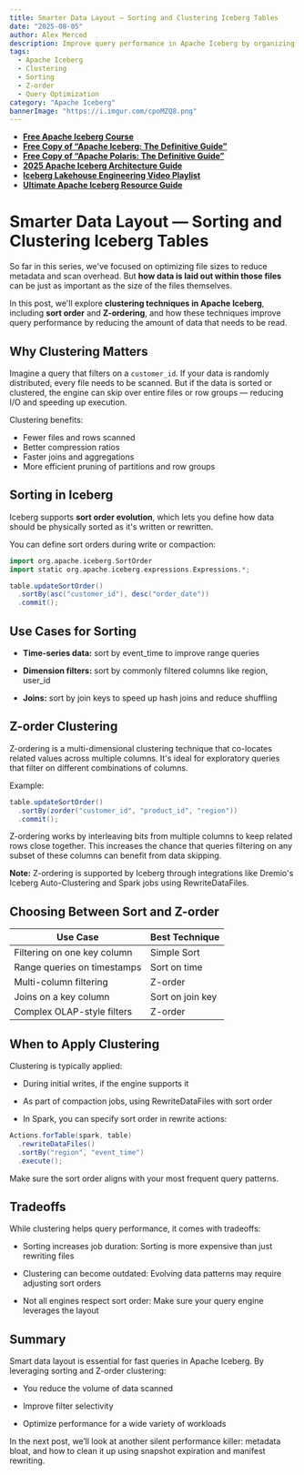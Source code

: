 ```yaml
---
title: Smarter Data Layout — Sorting and Clustering Iceberg Tables
date: "2025-08-05"
author: Alex Merced
description: Improve query performance in Apache Iceberg by organizing your data layout with sorting and Z-order clustering. Learn how to reduce scan cost and improve filter effectiveness.
tags:
  - Apache Iceberg
  - Clustering
  - Sorting
  - Z-order
  - Query Optimization
category: "Apache Iceberg"
bannerImage: "https://i.imgur.com/cpoMZQ8.png"
---
```


- **[Free Apache Iceberg Course](https://hello.dremio.com/webcast-an-apache-iceberg-lakehouse-crash-course-reg.html?utm_source=ev_external_blog&utm_medium=influencer&utm_campaign=optimization_blogs&utm_content=alexmerced&utm_term=external_blog)**  
- **[Free Copy of “Apache Iceberg: The Definitive Guide”](https://hello.dremio.com/wp-apache-iceberg-the-definitive-guide-reg.html?utm_source=ev_external_blog&utm_medium=influencer&utm_campaign=optimization_blogs&utm_content=alexmerced&utm_term=external_blog)**  
- **[Free Copy of “Apache Polaris: The Definitive Guide”](https://hello.dremio.com/wp-apache-polaris-guide-reg.html?utm_source=ev_external_blog&utm_medium=influencer&utm_campaign=optimization_blogs&utm_content=alexmerced&utm_term=external_blog)**  
- **[2025 Apache Iceberg Architecture Guide](https://medium.com/data-engineering-with-dremio/2025-guide-to-architecting-an-iceberg-lakehouse-9b19ed42c9de)**  
- **[Iceberg Lakehouse Engineering Video Playlist](https://youtube.com/playlist?list=PLsLAVBjQJO0p0Yq1fLkoHvt2lEJj5pcYe&si=WTSnqjXZv6Glkc3y)**  
- **[Ultimate Apache Iceberg Resource Guide](https://medium.com/data-engineering-with-dremio/ultimate-directory-of-apache-iceberg-resources-e3e02efac62e)** 

# Smarter Data Layout — Sorting and Clustering Iceberg Tables

So far in this series, we've focused on optimizing file sizes to reduce metadata and scan overhead. But **how data is laid out within those files** can be just as important as the size of the files themselves.

In this post, we'll explore **clustering techniques in Apache Iceberg**, including **sort order** and **Z-ordering**, and how these techniques improve query performance by reducing the amount of data that needs to be read.

## Why Clustering Matters

Imagine a query that filters on a `customer_id`. If your data is randomly distributed, every file needs to be scanned. But if the data is sorted or clustered, the engine can skip over entire files or row groups — reducing I/O and speeding up execution.

Clustering benefits:
- Fewer files and rows scanned
- Better compression ratios
- Faster joins and aggregations
- More efficient pruning of partitions and row groups

## Sorting in Iceberg

Iceberg supports **sort order evolution**, which lets you define how data should be physically sorted as it's written or rewritten.

You can define sort orders during write or compaction:

```scala
import org.apache.iceberg.SortOrder
import static org.apache.iceberg.expressions.Expressions.*;

table.updateSortOrder()
  .sortBy(asc("customer_id"), desc("order_date"))
  .commit();
```

## Use Cases for Sorting
- **Time-series data:** sort by event_time to improve range queries

- **Dimension filters:** sort by commonly filtered columns like region, user_id

- **Joins:** sort by join keys to speed up hash joins and reduce shuffling

## Z-order Clustering
Z-ordering is a multi-dimensional clustering technique that co-locates related values across multiple columns. It's ideal for exploratory queries that filter on different combinations of columns.

Example:
```scala
table.updateSortOrder()
  .sortBy(zorder("customer_id", "product_id", "region"))
  .commit();
```
Z-ordering works by interleaving bits from multiple columns to keep related rows close together. This increases the chance that queries filtering on any subset of these columns can benefit from data skipping.

**Note:** Z-ordering is supported by Iceberg through integrations like Dremio's Iceberg Auto-Clustering and Spark jobs using RewriteDataFiles.

## Choosing Between Sort and Z-order
| Use Case                     | Best Technique     |
|-----------------------------|--------------------|
| Filtering on one key column | Simple Sort        |
| Range queries on timestamps | Sort on time       |
| Multi-column filtering      | Z-order            |
| Joins on a key column       | Sort on join key   |
| Complex OLAP-style filters  | Z-order            |


## When to Apply Clustering
Clustering is typically applied:

- During initial writes, if the engine supports it

- As part of compaction jobs, using RewriteDataFiles with sort order

- In Spark, you can specify sort order in rewrite actions:

```scala
Actions.forTable(spark, table)
  .rewriteDataFiles()
  .sortBy("region", "event_time")
  .execute();
```
Make sure the sort order aligns with your most frequent query patterns.

## Tradeoffs
While clustering helps query performance, it comes with tradeoffs:

- Sorting increases job duration: Sorting is more expensive than just rewriting files

- Clustering can become outdated: Evolving data patterns may require adjusting sort orders

- Not all engines respect sort order: Make sure your query engine leverages the layout

## Summary
Smart data layout is essential for fast queries in Apache Iceberg. By leveraging sorting and Z-order clustering:

- You reduce the volume of data scanned

- Improve filter selectivity

- Optimize performance for a wide variety of workloads

In the next post, we’ll look at another silent performance killer: metadata bloat, and how to clean it up using snapshot expiration and manifest rewriting.